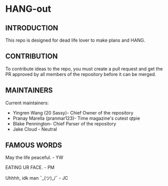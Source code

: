 # HANG-out

INTRODUCTION
------------
This repo is designed for dead life lover to make plans and HANG.

CONTRIBUTION
------------
To contribute ideas to the repo, you must create a pull request and get the PR approved by all members 
of the repository before it can be merged.

MAINTAINERS
-----------
Current maintainers:
 * Yingren Wang (20 Sassy)- Chief Owner of the repository
 * Pranay Marella (pranmar123)- Time magazine's cutest qtpie 
 * Blake Pennington- Chief Parser of the repository 
 * Jake Cloud - Neutral

FAMOUS WORDS
-----------
May the life peaceful. - YW

EATING UR FACE. - PM

Uhhhh, idk man  ¯\_(ツ)_/¯  - JC
